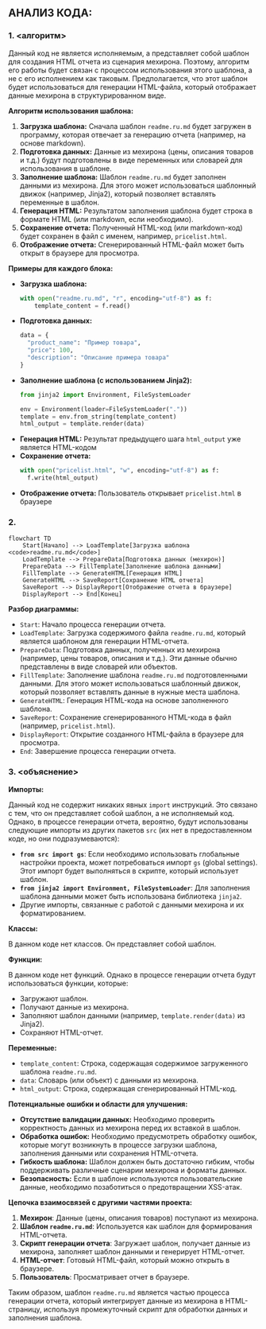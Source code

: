 ## АНАЛИЗ КОДА:

### 1. <алгоритм>

Данный код не является исполняемым, а представляет собой шаблон для создания HTML отчета из сценария мехирона. Поэтому, алгоритм его работы будет связан с процессом использования этого шаблона, а не с его исполнением как таковым.  Предполагается, что этот шаблон будет использоваться для генерации HTML-файла, который отображает данные мехирона в структурированном виде.

**Алгоритм использования шаблона:**

1.  **Загрузка шаблона:** Сначала шаблон `readme.ru.md` будет загружен в программу, которая отвечает за генерацию отчета (например, на основе markdown).
2.  **Подготовка данных:** Данные из мехирона (цены, описания товаров и т.д.) будут подготовлены в виде переменных или словарей для использования в шаблоне.
3.  **Заполнение шаблона:** Шаблон `readme.ru.md` будет заполнен данными из мехирона. Для этого может использоваться шаблонный движок (например, Jinja2), который позволяет вставлять переменные в шаблон.
4.  **Генерация HTML:** Результатом заполнения шаблона будет строка в формате HTML (или markdown, если необходимо).
5.  **Сохранение отчета:** Полученный HTML-код (или markdown-код) будет сохранен в файл с именем, например, `pricelist.html`.
6.  **Отображение отчета:** Сгенерированный HTML-файл может быть открыт в браузере для просмотра.

**Примеры для каждого блока:**

*   **Загрузка шаблона:**
    ```python
    with open("readme.ru.md", "r", encoding="utf-8") as f:
        template_content = f.read()
    ```
*   **Подготовка данных:**
    ```python
    data = {
      "product_name": "Пример товара",
      "price": 100,
      "description": "Описание примера товара"
    }
    ```
*   **Заполнение шаблона (с использованием Jinja2):**
     ```python
     from jinja2 import Environment, FileSystemLoader

     env = Environment(loader=FileSystemLoader("."))
     template = env.from_string(template_content)
     html_output = template.render(data)
    ```
*   **Генерация HTML:**
    Результат предыдущего шага `html_output` уже является HTML-кодом
*   **Сохранение отчета:**
    ```python
    with open("pricelist.html", "w", encoding="utf-8") as f:
      f.write(html_output)
    ```
*   **Отображение отчета:** Пользователь открывает `pricelist.html` в браузере

### 2. <mermaid>

```mermaid
flowchart TD
    Start[Начало] --> LoadTemplate[Загрузка шаблона <code>readme.ru.md</code>]
    LoadTemplate --> PrepareData[Подготовка данных (мехирон)]
    PrepareData --> FillTemplate[Заполнение шаблона данными]
    FillTemplate --> GenerateHTML[Генерация HTML]
    GenerateHTML --> SaveReport[Сохранение HTML отчета]
    SaveReport --> DisplayReport[Отображение отчета в браузере]
    DisplayReport --> End[Конец]
```

**Разбор диаграммы:**

*   `Start`: Начало процесса генерации отчета.
*   `LoadTemplate`: Загрузка содержимого файла `readme.ru.md`, который является шаблоном для генерации HTML-отчета.
*   `PrepareData`: Подготовка данных, полученных из мехирона (например, цены товаров, описания и т.д.). Эти данные обычно представлены в виде словарей или объектов.
*   `FillTemplate`: Заполнение шаблона `readme.ru.md` подготовленными данными. Для этого может использоваться шаблонный движок, который позволяет вставлять данные в нужные места шаблона.
*   `GenerateHTML`: Генерация HTML-кода на основе заполненного шаблона.
*   `SaveReport`: Сохранение сгенерированного HTML-кода в файл (например, `pricelist.html`).
*   `DisplayReport`: Открытие созданного HTML-файла в браузере для просмотра.
*   `End`: Завершение процесса генерации отчета.

### 3. <объяснение>

**Импорты:**

Данный код не содержит никаких явных `import` инструкций. Это связано с тем, что он представляет собой шаблон, а не исполняемый код. Однако, в процессе генерации отчета, вероятно, будут использованы следующие импорты из других пакетов `src` (их нет в предоставленном коде, но они подразумеваются):

*   **`from src import gs`**: Если необходимо использовать глобальные настройки проекта, может потребоваться импорт `gs` (global settings).  Этот импорт будет выполняться в скрипте, который использует шаблон.
*   **`from jinja2 import Environment, FileSystemLoader`**: Для заполнения шаблона данными может быть использована библиотека `jinja2`.
*   Другие импорты, связанные с работой с данными мехирона и их форматированием.

**Классы:**

В данном коде нет классов. Он представляет собой шаблон.

**Функции:**

В данном коде нет функций. Однако в процессе генерации отчета будут использоваться функции, которые:

*   Загружают шаблон.
*   Получают данные из мехирона.
*   Заполняют шаблон данными (например, `template.render(data)` из Jinja2).
*   Сохраняют HTML-отчет.

**Переменные:**

*   `template_content`: Строка, содержащая содержимое загруженного шаблона `readme.ru.md`.
*   `data`: Словарь (или объект) с данными из мехирона.
*   `html_output`: Строка, содержащая сгенерированный HTML-код.

**Потенциальные ошибки и области для улучшения:**

*   **Отсутствие валидации данных:** Необходимо проверить корректность данных из мехирона перед их вставкой в шаблон.
*   **Обработка ошибок:** Необходимо предусмотреть обработку ошибок, которые могут возникнуть в процессе загрузки шаблона, заполнения данными или сохранения HTML-отчета.
*   **Гибкость шаблона:** Шаблон должен быть достаточно гибким, чтобы поддерживать различные сценарии мехирона и форматы данных.
*   **Безопасность:** Если в шаблоне используются пользовательские данные, необходимо позаботиться о предотвращении XSS-атак.

**Цепочка взаимосвязей с другими частями проекта:**

1.  **Мехирон**: Данные (цены, описания товаров) поступают из мехирона.
2.  **Шаблон `readme.ru.md`**: Используется как шаблон для формирования HTML-отчета.
3.  **Скрипт генерации отчета**: Загружает шаблон, получает данные из мехирона, заполняет шаблон данными и генерирует HTML-отчет.
4.  **HTML-отчет**: Готовый HTML-файл, который можно открыть в браузере.
5.  **Пользователь**: Просматривает отчет в браузере.

Таким образом, шаблон `readme.ru.md` является частью процесса генерации отчета, который интегрирует данные из мехирона в HTML-страницу, используя промежуточный скрипт для обработки данных и заполнения шаблона.